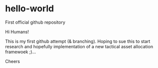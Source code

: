 # hello-world
First official github repository

Hi Humans!

This is my first github attempt (& branching). Hoping to sue this to start research and hopefully implementation of a new tactical asset allocation framewoek ;)...

Cheers
